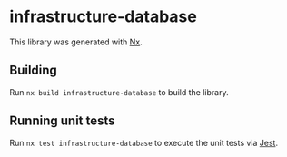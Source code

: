 # infrastructure-database

This library was generated with [Nx](https://nx.dev).

## Building

Run `nx build infrastructure-database` to build the library.

## Running unit tests

Run `nx test infrastructure-database` to execute the unit tests via [Jest](https://jestjs.io).
